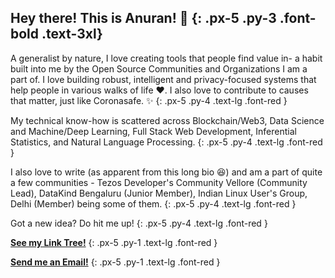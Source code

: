 ## Hey there! This is Anuran! 👋 {: .px-5 .py-3 .font-bold .text-3xl}
A generalist by nature, I love creating tools that people find value in- a habit built into me by the Open Source Communities and Organizations I am a part of. I love building robust, intelligent and privacy-focused systems that help people in various walks of life ❤️. I also love to contribute to causes that matter, just like Coronasafe. ✨
{: .px-5 .py-4 .text-lg .font-red }

My technical know-how is scattered across Blockchain/Web3, Data Science and Machine/Deep Learning, Full Stack Web Development, Inferential Statistics, and Natural Language Processing.
{: .px-5 .py-4 .text-lg .font-red }

I also love to write (as apparent from this long bio 😆) and am a part of quite a few communities - Tezos Developer's Community Vellore (Community Lead), DataKind Bengaluru (Junior Member), Indian Linux User's Group, Delhi (Member) being some of them. 
{: .px-5 .py-4 .text-lg .font-red }

Got a new idea? Do hit me up!
{: .px-5 .py-4 .text-lg .font-red }

[**See my Link Tree!**](https://linktr.ee/anuranroy)
{: .px-5 .py-1 .text-lg .font-red }

[**Send me an Email!**](mailto:anuranroy02@gmail.com)
{: .px-5 .py-1 .text-lg .font-red }

